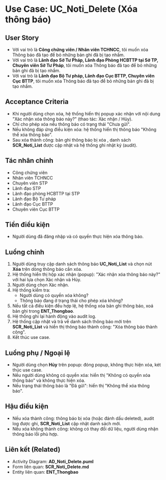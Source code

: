 # Use Case: UC_Noti_Delete (Xóa thông báo)

## User Story
- Với vai trò là **Công chứng viên / Nhân viên TCHNCC**, tôi muốn xóa Thông báo đã tạo để bỏ những bản ghi đã bị tạo nhầm.
- Với vai trò là **Lãnh đạo Sở Tư Pháp, Lãnh đạo Phòng HCBTTP tại Sở TP, Chuyên viên Sở Tư Pháp**, tôi muốn xóa Thông báo đã tạo để bỏ những bản ghi đã bị tạo nhầm.
- Với vai trò là **Lãnh đạo Bộ Tư pháp, Lãnh đạo Cục BTTP, Chuyên viên Cục BTTP**, tôi muốn xóa Thông báo đã tạo để bỏ những bản ghi đã bị tạo nhầm.

## Acceptance Criteria
- Khi người dùng chọn xóa, hệ thống hiển thị popup xác nhận với nội dung "Xác nhận xóa thông báo này?" (thao tác: Xác nhận / Hủy).
- Chỉ cho phép xóa nếu thông báo có trạng thái "Chưa gửi".
- Nếu không đáp ứng điều kiện xóa: hệ thống hiển thị thông báo "Không thể xóa thông báo".
- Sau xóa thành công: bản ghi thông báo bị xóa , danh sách **SCR_Noti_List** được cập nhật và hệ thống ghi nhật ký (audit).

## Tác nhân chính
- Công chứng viên
- Nhân viên TCHNCC
- Chuyên viên STP
- Lãnh đạo STP
- Lãnh đạo phòng HCBTTP tại STP
- Lãnh đạo Bộ Tư pháp
- Lãnh đạo Cục BTTP
- Chuyên viên Cục BTTP

## Tiền điều kiện
- Người dùng đã đăng nhập và có quyền thực hiện xóa thông báo.

## Luồng chính
1. Người dùng truy cập danh sách thông báo **UC_Noti_List** và chọn nút **Xóa** trên dòng thông báo cần xóa.
2. Hệ thống hiển thị hộp xác nhận (popup): "Xác nhận xóa thông báo này?" với hai lựa chọn Xác nhận và Hủy.
3. Người dùng chọn Xác nhận.
4. Hệ thống kiểm tra:
   - Người dùng có quyền xóa không?
   - Thông báo đang ở trạng thái cho phép xóa không? 
5. Nếu tất cả điều kiện đều hợp lệ, hệ thống xóa bản ghi thông báo, xoá bản ghi trong  **ENT_Thongbao**.
6. Hệ thống ghi lại hành động vào audit log.
7. Hệ thống cập nhật và trả về danh sách thông báo mới trên **SCR_Noti_List** và hiển thị thông báo thành công: "Xóa thông báo thành công".
8. Kết thúc use case.

## Luồng phụ / Ngoại lệ
- Người dùng chọn **Hủy** trên popup: đóng popup, không thực hiện xóa, két thúc use case.
- Nếu người dùng không có quyền xóa: hiển thị "Không có quyền xóa thông báo" và không thực hiện xóa.
- Nếu trạng thái thông báo là "Đã gửi": hiển thị "Không thể xóa thông báo".

## Hậu điều kiện
- Nếu xóa thành công: thông báo bị xóa (hoặc đánh dấu deleted), audit log được ghi, **SCR_Noti_List** cập nhật danh sách mới.
- Nếu xóa không thành công: không có thay đổi dữ liệu, người dùng nhận thông báo lỗi phù hợp.

## Liên kết (Related)
- Activity Diagram: **AD_Noti_Delete.puml**
- Form liên quan: **SCR_Noti_Delete.md**
- Entity liên quan: **ENT_Thongbao**


